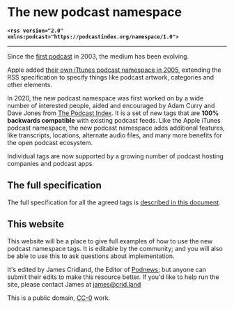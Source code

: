 # The new podcast namespace
**`<rss version="2.0" xmlns:podcast="https://podcastindex.org/namespace/1.0">`**
- - -
Since the [first podcast](https://blogs.harvard.edu/lydondev/2003/07/09/spoken-word-a-few-good-bloggers/) in 2003, the medium has been evolving.

Apple added [their own iTtunes podcast namespace in 2005](https://podcasters.apple.com/support/823-podcast-requirements), extending the RSS specification to specify things like podcast artwork, categories and other elements.

In 2020, the new podcast namespace was first worked on by a wide number of interested people, aided and encouraged by Adam Curry and Dave Jones from [The Podcast Index](https://podcastindex.org/). It is a set of new tags that are **100% backwards compatible** with existing podcast feeds. Like the Apple iTunes podcast namespace, the new podcast namespace adds additional features, like transcripts, locations, alternate audio files, and many more benefits for the open podcast ecosystem.

Individual tags are now supported by a growing number of podcast hosting companies and podcast apps.

## The full specification

The full specification for all the agreed tags is [described in this document](https://github.com/Podcastindex-org/podcast-namespace/blob/main/docs/1.0.md).

## This website

This website will be a place to give full examples of how to use the new podcast namespace tags. It is editable by the community; and you will also be able to use this to ask questions about implementation.

It's edited by James Cridland, the Editor of [Podnews](https://podnews.net); but anyone can submit their edits to make this resource better. If you'd like to help run the site, please contact James at james@crid.land

This is a public domain, [CC-0](https://creativecommons.org/publicdomain/zero/1.0/) work.
